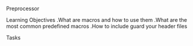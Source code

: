Preprocessor

Learning Objectives
.What are macros and how to use them
.What are the most common predefined macros
.How to include guard your header files

Tasks
